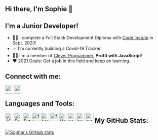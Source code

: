 ## **Hi there, I'm Sophie** 👋

## I'm a Junior Developer!

- 👩‍🎓 I complete a Full Stack Development Diploma with [Code Instute](https://codeinstitute.net/) in Sept. 2020!
- 📈  I’m currently building a Covid-19 Tracker.
- 👩‍💻 I’m a member of [Clever Programmer](https://www.cleverprogrammer.com/),  **Profit with JavaScript**!
- ❤️ 2021 Goals: Get a job in this field and keep on learning.



## **Connect with me:**

[<img align="left" alt="codeSTACKr | LinkedIn" width="26px" src="https://upload.wikimedia.org/wikipedia/commons/thumb/c/ca/LinkedIn_logo_initials.png/768px-LinkedIn_logo_initials.png"/>][linkedin] 
[<img align="left" alt="codeSTACKr | Instagram" width="26px" src="https://upload.wikimedia.org/wikipedia/commons/thumb/e/e7/Instagram_logo_2016.svg/1200px-Instagram_logo_2016.svg.png" >][instagram]

<br />

## **Languages and Tools:**

<img align="left" alt="JS" width="26px" src="https://upload.wikimedia.org/wikipedia/commons/thumb/9/99/Unofficial_JavaScript_logo_2.svg/480px-Unofficial_JavaScript_logo_2.svg.png" />  

<img align="left" alt="React" width="26px" src="https://ensocore.com/media/61/reactjs-logo-sticker%20%281%29.jpg" /> 

<img align="left" alt="Python" width="26px" src="https://upload.wikimedia.org/wikipedia/commons/thumb/c/c3/Python-logo-notext.svg/768px-Python-logo-notext.svg.png" />
<img align="left" alt="flask" width="26px" src="https://banner2.cleanpng.com/20180508/qyw/kisspng-flask-python-web-framework-web-application-tutoria-5af1dbb70b6430.1030595115257998630467.jpg" />

<img align="left" alt="heroku" width="26px" src="https://res-3.cloudinary.com/crunchbase-production/image/upload/c_lpad,f_auto,q_auto:eco/v1491420676/cenlvst0fgs8ejx12n8u.png" />
<img align="left" alt="firebase" width="26px" src="https://cdn4.iconfinder.com/data/icons/google-i-o-2016/512/google_firebase-2-512.png" />
<img align="left" alt="Mongodb" width="26px" src="https://img.icons8.com/color/452/mongodb.png" />
<img align="left" alt="nodejs" width="26px" src="https://coursor.in/wp-content/uploads/2021/01/nodejs.png" />
<img align="left" alt="bootstrap" width="26px" src="https://fonsekainnovations.com/app/uploads/2019/01/Bootstrap.png" />
<img align="left" alt="material-ui" width="26px" src="https://material-ui.com/static/logo.png" />


## **My GitHub Stats:** 

  [![Sophie's GitHub stats](https://github-readme-stats.vercel.app/api?username=SophieH93)](https://github.com/SophieH93/github-readme-stats)




[website]: sophies-portfolio.herokuapp.com/
[instagram]: https://www.instagram.com/irishgirldeveloper
[linkedin]: https://www.linkedin.com/in/sophiehickey/
[webdevplaylist]: https://www.youtube.com/playlist?list=PLkwxH9e_vrAJ0WbEsFA9W3I1W-g_BTsbt
[jsplaylist]: https://www.youtube.com/playlist?list=PLkwxH9e_vrALRJKu7wfXby3MKeflhTu6B
[cssplaylist]: https://www.youtube.com/playlist?list=PLkwxH9e_vrALSdvZuEh6gqQdmDoDIoqz4
[reactplaylist]: https://www.youtube.com/playlist?list=PLkwxH9e_vrAK4TdffpxKY3QGyHCpxFcQ0




